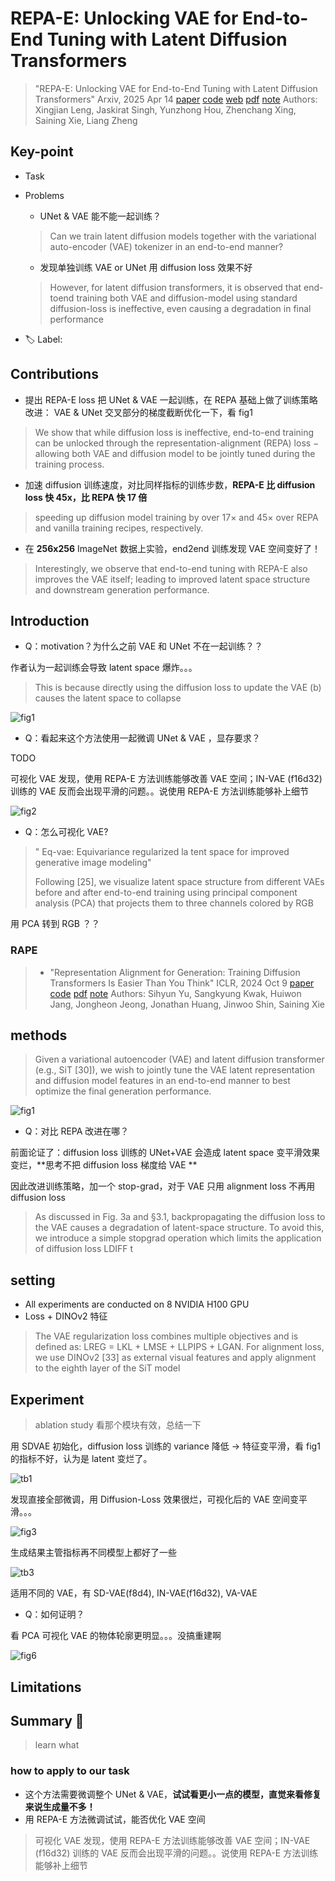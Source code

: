 # REPA-E: Unlocking VAE for End-to-End Tuning with Latent Diffusion Transformers

> "REPA-E: Unlocking VAE for End-to-End Tuning with Latent Diffusion Transformers" Arxiv, 2025 Apr 14
> [paper](http://arxiv.org/abs/2504.10483v1) [code](https://github.com/End2End-Diffusion/REPA-E) [web](https://end2end-diffusion.github.io) [pdf](./2025_04_Arxiv_REPA-E--Unlocking-VAE-for-End-to-End-Tuning-with-Latent-Diffusion-Transformers.pdf) [note](./2025_04_Arxiv_REPA-E--Unlocking-VAE-for-End-to-End-Tuning-with-Latent-Diffusion-Transformers_Note.md)
> Authors: Xingjian Leng, Jaskirat Singh, Yunzhong Hou, Zhenchang Xing, Saining Xie, Liang Zheng

## Key-point

- Task

- Problems

  - UNet & VAE 能不能一起训练？

  > Can we train latent diffusion models together with the variational auto-encoder (VAE) tokenizer in an end-to-end manner?

  - 发现单独训练 VAE or UNet 用 diffusion loss 效果不好

  > However, for latent diffusion transformers, it is observed that end-toend training both VAE and diffusion-model using standard diffusion-loss is ineffective, even causing a degradation in final performance

- :label: Label:



## Contributions

- 提出 REPA-E loss 把 UNet & VAE 一起训练，在 REPA 基础上做了训练策略改进： VAE & UNet 交叉部分的梯度截断优化一下，看 fig1

> We show that while diffusion loss is ineffective, end-to-end training can be unlocked through the representation-alignment (REPA) loss − allowing both VAE and diffusion model to be jointly tuned during the training process.

- 加速 diffusion 训练速度，对比同样指标的训练步数，**REPA-E 比 diffusion loss 快 45x，比 REPA 快 17 倍**

> speeding up diffusion model training by over 17× and 45× over REPA and vanilla training recipes, respectively.

- 在 **256x256** ImageNet 数据上实验，end2end 训练发现 VAE 空间变好了！

> Interestingly, we observe that end-to-end tuning with REPA-E also improves the VAE itself; leading to improved latent space structure and downstream generation performance.



## Introduction

- Q：motivation？为什么之前 VAE 和 UNet 不在一起训练？？

作者认为一起训练会导致 latent space 爆炸。。。

> This is because directly using the diffusion loss to update the VAE (b) causes the latent space to collapse

![fig1](docs/2025_04_Arxiv_REPA-E--Unlocking-VAE-for-End-to-End-Tuning-with-Latent-Diffusion-Transformers_Note/fig1.png)

- Q：看起来这个方法使用一起微调 UNet & VAE ，显存要求？

TODO





可视化 VAE 发现，使用 REPA-E 方法训练能够改善 VAE 空间；IN-VAE (f16d32) 训练的 VAE 反而会出现平滑的问题。。说使用 REPA-E 方法训练能够补上细节

![fig2](docs/2025_04_Arxiv_REPA-E--Unlocking-VAE-for-End-to-End-Tuning-with-Latent-Diffusion-Transformers_Note/fig2.png)

- Q：怎么可视化 VAE?

> " Eq-vae: Equivariance regularized la tent space for improved generative image modeling"
>
> Following [25], we visualize latent space structure from different VAEs before and after end-to-end training using principal component analysis (PCA) that projects them to three channels colored by RGB

用 PCA 转到 RGB ？？



### RAPE

> - "Representation Alignment for Generation: Training Diffusion Transformers Is Easier Than You Think" ICLR, 2024 Oct 9
>   [paper](http://arxiv.org/abs/2410.06940v3) [code]() [pdf](./2024_10_Arxiv_Representation-Alignment-for-Generation--Training-Diffusion-Transformers-Is-Easier-Than-You-Think.pdf) [note](./2024_10_Arxiv_Representation-Alignment-for-Generation--Training-Diffusion-Transformers-Is-Easier-Than-You-Think_Note.md)
>   Authors: Sihyun Yu, Sangkyung Kwak, Huiwon Jang, Jongheon Jeong, Jonathan Huang, Jinwoo Shin, Saining Xie





## methods

> Given a variational autoencoder (VAE) and latent diffusion transformer (e.g., SiT [30]), we wish to jointly tune the VAE latent representation and diffusion model features in an end-to-end manner to best optimize the final generation performance.

![fig1](docs/2025_04_Arxiv_REPA-E--Unlocking-VAE-for-End-to-End-Tuning-with-Latent-Diffusion-Transformers_Note/fig1.png)





- Q：对比 REPA 改进在哪？

前面论证了：diffusion loss 训练的 UNet+VAE 会造成 latent space 变平滑效果变烂，**思考不把 diffusion loss 梯度给 VAE **

因此改进训练策略，加一个 stop-grad，对于 VAE 只用 alignment loss 不再用 diffusion loss

> As discussed in Fig. 3a and §3.1, backpropagating the diffusion loss to the VAE causes a degradation of latent-space structure. To avoid this, we introduce a simple stopgrad operation which limits the application of diffusion loss LDIFF t





## setting

- All experiments are conducted on 8 NVIDIA H100 GPU
- Loss + DINOv2 特征

> The VAE regularization loss combines multiple objectives and is defined as: LREG = LKL + LMSE + LLPIPS + LGAN. For alignment loss, we use DINOv2 [33] as external visual features and apply alignment to the eighth layer of the SiT model



## Experiment

> ablation study 看那个模块有效，总结一下

用 SDVAE 初始化，diffusion loss 训练的 variance 降低 -> 特征变平滑，看 fig1 的指标不好，认为是 latent 变烂了。

![tb1](docs/2025_04_Arxiv_REPA-E--Unlocking-VAE-for-End-to-End-Tuning-with-Latent-Diffusion-Transformers_Note/tb1.png)



发现直接全部微调，用 Diffusion-Loss 效果很烂，可视化后的 VAE 空间变平滑。。。

![fig3](docs/2025_04_Arxiv_REPA-E--Unlocking-VAE-for-End-to-End-Tuning-with-Latent-Diffusion-Transformers_Note/fig3.png)





生成结果主管指标再不同模型上都好了一些

![tb3](docs/2025_04_Arxiv_REPA-E--Unlocking-VAE-for-End-to-End-Tuning-with-Latent-Diffusion-Transformers_Note/tb3.png)





适用不同的 VAE，有 SD-VAE(f8d4), IN-VAE(f16d32), VA-VAE

- Q：如何证明？

看 PCA 可视化 VAE 的物体轮廓更明显。。。没搞重建啊

![fig6](docs/2025_04_Arxiv_REPA-E--Unlocking-VAE-for-End-to-End-Tuning-with-Latent-Diffusion-Transformers_Note/fig6.png)







## Limitations

## Summary :star2:

> learn what





### how to apply to our task

- 这个方法需要微调整个 UNet & VAE，**试试看更小一点的模型，直觉来看修复来说生成量不多！**
- 用 REPA-E 方法微调试试，能否优化 VAE 空间

> 可视化 VAE 发现，使用 REPA-E 方法训练能够改善 VAE 空间；IN-VAE (f16d32) 训练的 VAE 反而会出现平滑的问题。。说使用 REPA-E 方法训练能够补上细节

